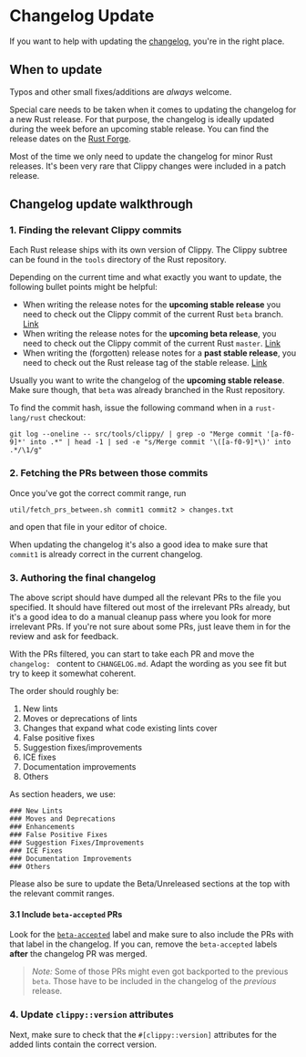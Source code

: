 # Changelog Update

If you want to help with updating the [changelog], you're in the right place.

## When to update

Typos and other small fixes/additions are _always_ welcome.

Special care needs to be taken when it comes to updating the changelog for a new
Rust release. For that purpose, the changelog is ideally updated during the week
before an upcoming stable release. You can find the release dates on the [Rust
Forge][forge].

Most of the time we only need to update the changelog for minor Rust releases.
It's been very rare that Clippy changes were included in a patch release.

## Changelog update walkthrough

### 1. Finding the relevant Clippy commits

Each Rust release ships with its own version of Clippy. The Clippy subtree can
be found in the `tools` directory of the Rust repository.

Depending on the current time and what exactly you want to update, the following
bullet points might be helpful:

* When writing the release notes for the **upcoming stable release** you need to
  check out the Clippy commit of the current Rust `beta` branch.
  [Link][rust_beta_tools]
* When writing the release notes for the **upcoming beta release**, you need to
  check out the Clippy commit of the current Rust `master`.
  [Link][rust_master_tools]
* When writing the (forgotten) release notes for a **past stable release**, you
  need to check out the Rust release tag of the stable release.
  [Link][rust_stable_tools]

Usually you want to write the changelog of the **upcoming stable release**. Make
sure though, that `beta` was already branched in the Rust repository.

To find the commit hash, issue the following command when in a `rust-lang/rust`
checkout:
```
git log --oneline -- src/tools/clippy/ | grep -o "Merge commit '[a-f0-9]*' into .*" | head -1 | sed -e "s/Merge commit '\([a-f0-9]*\)' into .*/\1/g"
```

### 2. Fetching the PRs between those commits

Once you've got the correct commit range, run

```
util/fetch_prs_between.sh commit1 commit2 > changes.txt
```

and open that file in your editor of choice.

When updating the changelog it's also a good idea to make sure that `commit1` is
already correct in the current changelog.

### 3. Authoring the final changelog

The above script should have dumped all the relevant PRs to the file you
specified. It should have filtered out most of the irrelevant PRs already, but
it's a good idea to do a manual cleanup pass where you look for more irrelevant
PRs. If you're not sure about some PRs, just leave them in for the review and
ask for feedback.

With the PRs filtered, you can start to take each PR and move the `changelog: `
content to `CHANGELOG.md`. Adapt the wording as you see fit but try to keep it
somewhat coherent.

The order should roughly be:

1. New lints
2. Moves or deprecations of lints
3. Changes that expand what code existing lints cover
4. False positive fixes
5. Suggestion fixes/improvements
6. ICE fixes
7. Documentation improvements
8. Others

As section headers, we use:

```
### New Lints
### Moves and Deprecations
### Enhancements
### False Positive Fixes
### Suggestion Fixes/Improvements
### ICE Fixes
### Documentation Improvements
### Others
```

Please also be sure to update the Beta/Unreleased sections at the top with the
relevant commit ranges.

#### 3.1 Include `beta-accepted` PRs

Look for the [`beta-accepted`] label and make sure to also include the PRs with
that label in the changelog. If you can, remove the `beta-accepted` labels
**after** the changelog PR was merged.

> _Note:_ Some of those PRs might even got backported to the previous `beta`.
> Those have to be included in the changelog of the _previous_ release.

### 4. Update `clippy::version` attributes

Next, make sure to check that the `#[clippy::version]` attributes for the added
lints contain the correct version.

[changelog]: https://github.com/rust-lang/rust-clippy/blob/master/CHANGELOG.md
[forge]: https://forge.rust-lang.org/
[rust_master_tools]: https://github.com/rust-lang/rust/tree/master/src/tools/clippy
[rust_beta_tools]: https://github.com/rust-lang/rust/tree/beta/src/tools/clippy
[rust_stable_tools]: https://github.com/rust-lang/rust/releases
[`beta-accepted`]: https://github.com/rust-lang/rust-clippy/issues?q=label%3Abeta-accepted+
